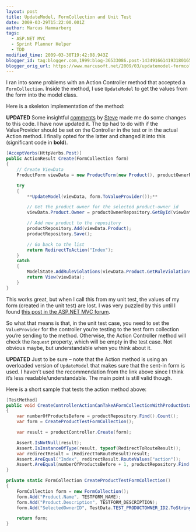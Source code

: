 ```yaml
---
layout: post
title: UpdateModel, FormCollection and Unit Test
date: 2009-03-29T15:22:00.001Z
author: Marcus Hammarberg
tags:
  - ASP.NET MVC
  - Sprint Planner Helper
  - TDD
modified_time: 2009-03-30T19:42:08.943Z
blogger_id: tag:blogger.com,1999:blog-36533086.post-1434916614193180165
blogger_orig_url: https://www.marcusoft.net/2009/03/updatemodel-formcollection-and-unit_5466.html
---
```


I ran into some problems with an Action Controller method that accepted a `FormCollection`. Inside the method, I use `UpdateModel` to get the values from the form into the model class.

Here is a skeleton implementation of the method:

**UPDATED**
Some insightful [comments](https://www.blogger.com/comment.g?blogID=36533086&postID=1434916614193180165) by [Steve](http://openid.rowanbeach.com/steve) made me do some changes to this code. I have now updated it. The tip had to do with if the ValueProvider should be set on the Controller in the test or in the actual Action method. I finally opted for the latter and changed it into this (significant code in **bold**).

```csharp
[AcceptVerbs(HttpVerbs.Post)]
public ActionResult Create(FormCollection form)
{
    // Create ViewData
    ProductForm viewData = new ProductForm(new Product(), productOwnerRepository.Find().ToList());

    try
    {
        **UpdateModel(viewData, form.ToValueProvider());**

        // Get the product owner for the selected product-owner id
        viewData.Product.Owner = productOwnerRepository.GetById(viewData.SelectedOwnerID);

        // Add new product to the repository
        productRepository.Add(viewData.Product);
        productRepository.Save();

        // Go back to the list
        return RedirectToAction("Index");
    }
    catch
    {
        ModelState.AddRuleViolations(viewData.Product.GetRuleViolations());
        return View(viewData);
    }
}
```

This works great, but when I call this from my unit test, the values of my form (created in the unit test) are lost. I was very puzzled by this until I found [this post in the ASP.NET MVC forum](http://forums.asp.net/p/1377574/2901453.aspx#2901453).

So what that means is that, in the unit test case, you need to set the `ValueProvider` for the controller you’re testing to the test form collection you’re sending to the method. Otherwise, the Action Controller method will check the `Request` property, which will be empty in the test case. Not obvious maybe, but understandable when you think about it.

**UPDATED**
Just to be sure – note that the Action method is using an overloaded version of `UpdateModel` that makes sure that the sent-in form is used. I haven’t used the recommendation from the link above since I think it’s less readable/understandable. The main point is still valid though.

Here is a short sample that tests the action method above:

```csharp
[TestMethod]
public void CreateControllerActionCanTakeAFormCollectionWithProductDataAndAddItToTheRepository()
{
    var numberOfProductsBefore = productRepository.Find().Count();
    var form = CreateProductTestFormCollection();

    var result = productController.Create(form);

    Assert.IsNotNull(result);
    Assert.IsInstanceOfType(result, typeof(RedirectToRouteResult));
    var redirectResult = (RedirectToRouteResult)result;
    Assert.AreEqual("Index", redirectResult.RouteValues["action"]);
    Assert.AreEqual(numberOfProductsBefore + 1, productRepository.Find().Count());
}

private static FormCollection CreateProductTestFormCollection()
{
    FormCollection form = new FormCollection();
    form.Add("Product.Name", TESTFORM_NAME);
    form.Add("Product.Description", TESTFORM_DESCRIPTION);
    form.Add("SelectedOwnerID", TestData.TEST_PRODUCTOWNER_ID2.ToString());

    return form;
}
```
